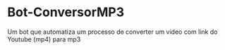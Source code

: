 # Bot-ConversorMP3
Um bot que automatiza um processo de converter um vídeo com link do Youtube (mp4) para mp3
